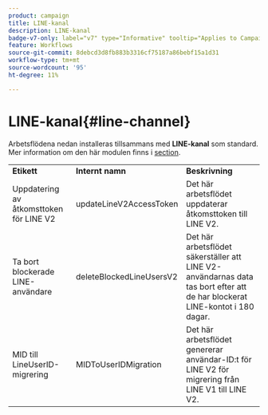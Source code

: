 ```yaml
---
product: campaign
title: LINE-kanal
description: LINE-kanal
badge-v7-only: label="v7" type="Informative" tooltip="Applies to Campaign Classic v7 only"
feature: Workflows
source-git-commit: 8debcd3d8fb883b3316cf75187a86bebf15a1d31
workflow-type: tm+mt
source-wordcount: '95'
ht-degree: 11%

---
```



# LINE-kanal{#line-channel}



Arbetsflödena nedan installeras tillsammans med **LINE-kanal** som standard. Mer information om den här modulen finns i [section](../../delivery/using/line-channel.md).

<table> 
 <tbody> 
  <tr> 
   <td> <strong>Etikett</strong><br /> </td> 
   <td> <strong>Internt namn</strong><br /> </td> 
   <td> <strong>Beskrivning</strong><br /> </td> 
  </tr> 
  <tr> 
   <td> <span class="uicontrol">Uppdatering av åtkomsttoken för LINE V2</span> <br /> </td> 
   <td> <span class="uicontrol">updateLineV2AccessToken</span> <br /> </td> 
   <td> Det här arbetsflödet uppdaterar åtkomsttoken till LINE V2.<br /> </td> 
  </tr> 
  <tr> 
   <td> <span class="uicontrol">Ta bort blockerade LINE-användare</span> <br /> </td> 
   <td> <span class="uicontrol">deleteBlockedLineUsersV2</span> <br /> </td> 
   <td> Det här arbetsflödet säkerställer att LINE V2-användarnas data tas bort efter att de har blockerat LINE-kontot i 180 dagar.<br /> </td> 
  </tr> 
  <tr> 
   <td> <span class="uicontrol">MID till LineUserID-migrering</span> <br /> </td> 
   <td> <span class="uicontrol">MIDToUserIDMigration</span> <br /> </td> 
   <td> Det här arbetsflödet genererar användar-ID:t för LINE V2 för migrering från LINE V1 till LINE V2.<br /> </td> 
  </tr> 
 </tbody> 
</table>

